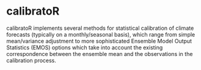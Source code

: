# calibratoR
calibratoR implements several methods for statistical calibration of climate forecasts (typically on a monthly/seasonal basis),  which range from simple mean/variance adjustment to more sophisticated Ensemble Model Output Statistics (EMOS) options which take into account the existing correspondence between the ensemble mean and the observations in the calibration process. 
